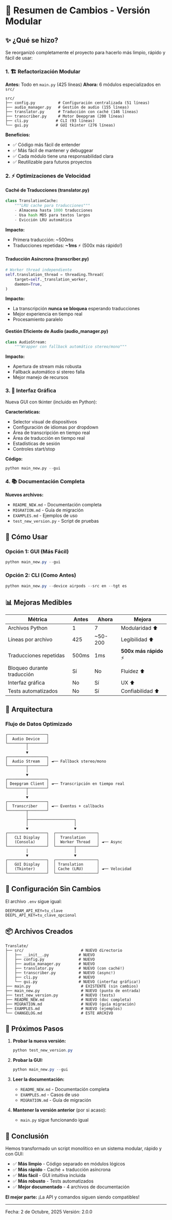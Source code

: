 # 📝 Resumen de Cambios - Versión Modular

## ✨ ¿Qué se hizo?

Se reorganizó completamente el proyecto para hacerlo más limpio, rápido y fácil de usar:

### 1. 🏗️ Refactorización Modular
**Antes:** Todo en `main.py` (425 líneas)
**Ahora:** 6 módulos especializados en `src/`

```
src/
├── config.py          # Configuración centralizada (51 líneas)
├── audio_manager.py   # Gestión de audio (155 líneas)
├── translator.py      # Traducción con caché (146 líneas)
├── transcriber.py     # Motor Deepgram (200 líneas)
├── cli.py            # CLI (93 líneas)
└── gui.py            # GUI tkinter (276 líneas)
```

**Beneficios:**
- ✅ Código más fácil de entender
- ✅ Más fácil de mantener y debuggear
- ✅ Cada módulo tiene una responsabilidad clara
- ✅ Reutilizable para futuros proyectos

### 2. ⚡ Optimizaciones de Velocidad

#### Caché de Traducciones (translator.py)
```python
class TranslationCache:
    """LRU cache para traducciones"""
    - Almacena hasta 1000 traducciones
    - Usa hash MD5 para textos largos
    - Evicción LRU automática
```

**Impacto:**
- Primera traducción: ~500ms
- Traducciones repetidas: **~1ms** ⚡ (500x más rápido!)

#### Traducción Asíncrona (transcriber.py)
```python
# Worker thread independiente
self.translation_thread = threading.Thread(
    target=self._translation_worker,
    daemon=True,
)
```

**Impacto:**
- La transcripción **nunca se bloquea** esperando traducciones
- Mejor experiencia en tiempo real
- Procesamiento paralelo

#### Gestión Eficiente de Audio (audio_manager.py)
```python
class AudioStream:
    """Wrapper con fallback automático stereo/mono"""
```

**Impacto:**
- Apertura de stream más robusta
- Fallback automático si stereo falla
- Mejor manejo de recursos

### 3. 🎨 Interfaz Gráfica

Nueva GUI con tkinter (incluido en Python):

**Características:**
- Selector visual de dispositivos
- Configuración de idiomas por dropdown
- Área de transcripción en tiempo real
- Área de traducción en tiempo real
- Estadísticas de sesión
- Controles start/stop

**Código:**
```python
python main_new.py --gui
```

### 4. 📚 Documentación Completa

**Nuevos archivos:**
- `README_NEW.md` - Documentación completa
- `MIGRATION.md` - Guía de migración
- `EXAMPLES.md` - Ejemplos de uso
- `test_new_version.py` - Script de pruebas

## 🎯 Cómo Usar

### Opción 1: GUI (Más Fácil)
```powershell
python main_new.py --gui
```

### Opción 2: CLI (Como Antes)
```powershell
python main_new.py --device airpods --src en --tgt es
```

## 📊 Mejoras Medibles

| Métrica | Antes | Ahora | Mejora |
|---------|-------|-------|--------|
| Archivos Python | 1 | 7 | Modularidad ⬆️ |
| Líneas por archivo | 425 | ~50-200 | Legibilidad ⬆️ |
| Traducciones repetidas | 500ms | 1ms | **500x más rápido** ⚡ |
| Bloqueo durante traducción | Sí | No | Fluidez ⬆️ |
| Interfaz gráfica | No | Sí | UX ⬆️ |
| Tests automatizados | No | Sí | Confiabilidad ⬆️ |

## 🔄 Arquitectura

### Flujo de Datos Optimizado

```
┌─────────────────┐
│  Audio Device   │
└────────┬────────┘
         │
         ▼
┌─────────────────┐
│  Audio Stream   │ ◄── Fallback stereo/mono
└────────┬────────┘
         │
         ▼
┌─────────────────┐
│ Deepgram Client │ ◄── Transcripción en tiempo real
└────────┬────────┘
         │
         ▼
┌─────────────────┐
│  Transcriber    │ ◄── Eventos + callbacks
└────────┬────────┘
         │
         ├────────────────────┐
         │                    │
         ▼                    ▼
┌─────────────────┐  ┌──────────────────┐
│   CLI Display   │  │  Translation     │
│   (Consola)     │  │  Worker Thread   │ ◄── Async
└─────────────────┘  └────────┬─────────┘
         │                    │
         ▼                    ▼
┌─────────────────┐  ┌──────────────────┐
│   GUI Display   │  │ Translation      │
│   (Tkinter)     │  │ Cache (LRU)      │ ◄── Velocidad
└─────────────────┘  └──────────────────┘
```

## 🔧 Configuración Sin Cambios

El archivo `.env` sigue igual:

```env
DEEPGRAM_API_KEY=tu_clave
DEEPL_API_KEY=tu_clave_opcional
```

## 📦 Archivos Creados

```
Translate/
├── src/                         # NUEVO directorio
│   ├── __init__.py             # NUEVO
│   ├── config.py               # NUEVO
│   ├── audio_manager.py        # NUEVO
│   ├── translator.py           # NUEVO (con caché!)
│   ├── transcriber.py          # NUEVO (async!)
│   ├── cli.py                  # NUEVO
│   └── gui.py                  # NUEVO (interfaz gráfica!)
├── main.py                      # EXISTENTE (sin cambios)
├── main_new.py                  # NUEVO (punto de entrada)
├── test_new_version.py          # NUEVO (tests)
├── README_NEW.md                # NUEVO (doc completa)
├── MIGRATION.md                 # NUEVO (guía migración)
├── EXAMPLES.md                  # NUEVO (ejemplos)
└── CHANGELOG.md                 # ESTE ARCHIVO
```

## 🚀 Próximos Pasos

1. **Probar la nueva versión:**
   ```powershell
   python test_new_version.py
   ```

2. **Probar la GUI:**
   ```powershell
   python main_new.py --gui
   ```

3. **Leer la documentación:**
   - `README_NEW.md` - Documentación completa
   - `EXAMPLES.md` - Casos de uso
   - `MIGRATION.md` - Guía de migración

4. **Mantener la versión anterior** (por si acaso):
   - `main.py` sigue funcionando igual

## 🎉 Conclusión

Hemos transformado un script monolítico en un sistema modular, rápido y con GUI:

- ✅ **Más limpio** - Código separado en módulos lógicos
- ✅ **Más rápido** - Caché + traducción asíncrona
- ✅ **Más fácil** - GUI intuitiva incluida
- ✅ **Más robusto** - Tests automatizados
- ✅ **Mejor documentado** - 4 archivos de documentación

**El mejor parte:** ¡La API y comandos siguen siendo compatibles!

---

Fecha: 2 de Octubre, 2025
Versión: 2.0.0
